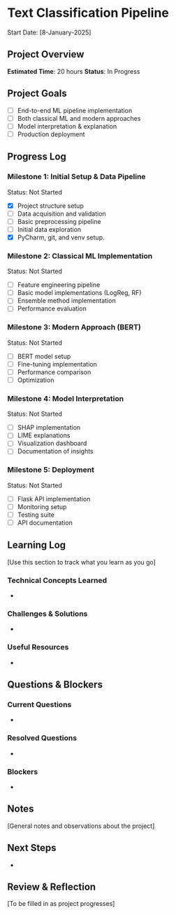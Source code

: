 # Text Classification Pipeline
Start Date: [8-January-2025]

## Project Overview
**Estimated Time**: 20 hours
**Status**: In Progress

## Project Goals
- [ ] End-to-end ML pipeline implementation
- [ ] Both classical ML and modern approaches
- [ ] Model interpretation & explanation
- [ ] Production deployment

## Progress Log

### Milestone 1: Initial Setup & Data Pipeline
Status: Not Started
- [x] Project structure setup
- [ ] Data acquisition and validation
- [ ] Basic preprocessing pipeline
- [ ] Initial data exploration
- [x] PyCharm, git, and venv setup. 

### Milestone 2: Classical ML Implementation
Status: Not Started
- [ ] Feature engineering pipeline
- [ ] Basic model implementations (LogReg, RF)
- [ ] Ensemble method implementation
- [ ] Performance evaluation

### Milestone 3: Modern Approach (BERT)
Status: Not Started
- [ ] BERT model setup
- [ ] Fine-tuning implementation
- [ ] Performance comparison
- [ ] Optimization

### Milestone 4: Model Interpretation
Status: Not Started
- [ ] SHAP implementation
- [ ] LIME explanations
- [ ] Visualization dashboard
- [ ] Documentation of insights

### Milestone 5: Deployment
Status: Not Started
- [ ] Flask API implementation
- [ ] Monitoring setup
- [ ] Testing suite
- [ ] API documentation

## Learning Log
[Use this section to track what you learn as you go]

### Technical Concepts Learned
- 

### Challenges & Solutions
- 

### Useful Resources
- 

## Questions & Blockers
### Current Questions
- 

### Resolved Questions
- 

### Blockers
- 

## Notes
[General notes and observations about the project]

## Next Steps
- 

## Review & Reflection
[To be filled in as project progresses]